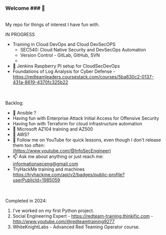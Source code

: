 ### Welcome ### 👋

<BR> My repo for things of interest I have fun with. <BR> 

IN PROGRESS<BR>
- Training in Cloud DevOps and Cloud DevSecOPS
    - SEC540: Cloud Native Security and DevSecOps Automation
    - Version Control - GitLab, GitHub, SVN
    - 
- 👯 Jenkins Raspberry PI setup for CloudSecDevOps
- Foundations of Log Analysis for Cyber Defense - https://redteamleaders.coursestack.com/courses/5ba830c2-0137-431a-8619-4370fc325b22





<BR><BR>
Backlog:
- 🤔 Ansible ?
- Having fun with Enterprise Attack Initial Access for Offensive Security<BR>
- Having fun with Terraform for cloud infrastructure automation<BR>
- 🔭 Microsoft AZ104 training and AZ500
- 🌱 AWS?
- 💬 Follow me on YouTube for quick lessons, even though I don't release them too often:<BR>
[(https://www.youtube.com/@InfoSecEngineer)](https://www.youtube.com/@InfoSecEngineer)
- 📫 Ask me about anything or just reach me: informationseceng@gmail.com
- TryHackMe training and machines https://tryhackme.com/api/v2/badges/public-profile?userPublicId=1985059

<BR><BR>
Completed in 2024:
  1) I've worked on my first Python project.
  2) Social Engineering Expert - https://redteam-training.thinkific.com - http://www.youtube.com/@redteamtraining9277
  3) WhiteKnightLabs - Advanced Red Teaming Operator course.
